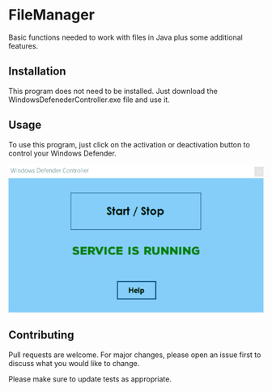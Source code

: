 # FileManager

Basic functions needed to work with files in Java plus some additional features.

## Installation

This program does not need to be installed. Just download the WindowsDefenederController.exe file and use it.


## Usage

To use this program, just click on the activation or deactivation button to control your Windows Defender.

![](https://github.com/Phoenix15049/WindowsDefenderController/blob/master/Assets/Windefenddemo.gif)


## Contributing

Pull requests are welcome. For major changes, please open an issue first
to discuss what you would like to change.

Please make sure to update tests as appropriate.

